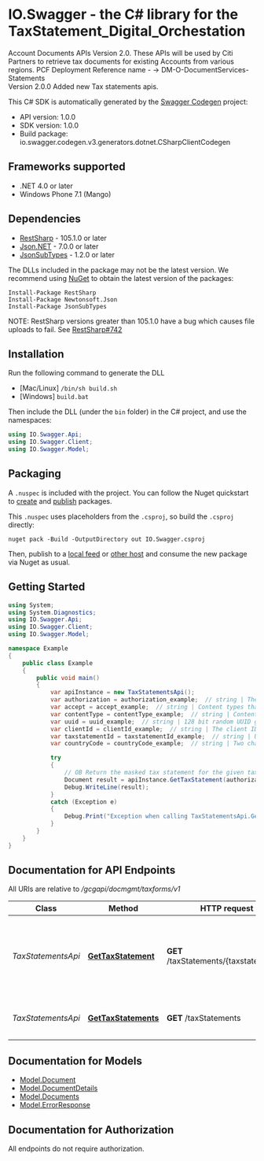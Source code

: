 # IO.Swagger - the C# library for the TaxStatement_Digital_Orchestation

Account Documents APIs Version 2.0. These APIs will be used by Citi Partners to retrieve tax documents for existing Accounts from various regions. PCF Deployment Reference name - -> DM-O-DocumentServices-Statements  </br>Version 2.0.0 Added new Tax statements apis.

This C# SDK is automatically generated by the [Swagger Codegen](https://github.com/swagger-api/swagger-codegen) project:

- API version: 1.0.0
- SDK version: 1.0.0
- Build package: io.swagger.codegen.v3.generators.dotnet.CSharpClientCodegen

<a name="frameworks-supported"></a>
## Frameworks supported
- .NET 4.0 or later
- Windows Phone 7.1 (Mango)

<a name="dependencies"></a>
## Dependencies
- [RestSharp](https://www.nuget.org/packages/RestSharp) - 105.1.0 or later
- [Json.NET](https://www.nuget.org/packages/Newtonsoft.Json/) - 7.0.0 or later
- [JsonSubTypes](https://www.nuget.org/packages/JsonSubTypes/) - 1.2.0 or later

The DLLs included in the package may not be the latest version. We recommend using [NuGet](https://docs.nuget.org/consume/installing-nuget) to obtain the latest version of the packages:
```
Install-Package RestSharp
Install-Package Newtonsoft.Json
Install-Package JsonSubTypes
```

NOTE: RestSharp versions greater than 105.1.0 have a bug which causes file uploads to fail. See [RestSharp#742](https://github.com/restsharp/RestSharp/issues/742)

<a name="installation"></a>
## Installation
Run the following command to generate the DLL
- [Mac/Linux] `/bin/sh build.sh`
- [Windows] `build.bat`

Then include the DLL (under the `bin` folder) in the C# project, and use the namespaces:
```csharp
using IO.Swagger.Api;
using IO.Swagger.Client;
using IO.Swagger.Model;
```
<a name="packaging"></a>
## Packaging

A `.nuspec` is included with the project. You can follow the Nuget quickstart to [create](https://docs.microsoft.com/en-us/nuget/quickstart/create-and-publish-a-package#create-the-package) and [publish](https://docs.microsoft.com/en-us/nuget/quickstart/create-and-publish-a-package#publish-the-package) packages.

This `.nuspec` uses placeholders from the `.csproj`, so build the `.csproj` directly:

```
nuget pack -Build -OutputDirectory out IO.Swagger.csproj
```

Then, publish to a [local feed](https://docs.microsoft.com/en-us/nuget/hosting-packages/local-feeds) or [other host](https://docs.microsoft.com/en-us/nuget/hosting-packages/overview) and consume the new package via Nuget as usual.

<a name="getting-started"></a>
## Getting Started

```csharp
using System;
using System.Diagnostics;
using IO.Swagger.Api;
using IO.Swagger.Client;
using IO.Swagger.Model;

namespace Example
{
    public class Example
    {
        public void main()
        {
            var apiInstance = new TaxStatementsApi();
            var authorization = authorization_example;  // string | The authorization token received in earlier API call. This will contain the access token and partner identity. This header is populated only for third-party partners.
            var accept = accept_example;  // string | Content types that are acceptable for the response. Currently we support application/json (default to application/json)
            var contentType = contentType_example;  // string | Content-Type of the request
            var uuid = uuid_example;  // string | 128 bit random UUID generated uniquely for every request. (default to 4468adf1-adfe-4f85-a2c1-f29beaa1f6ee)
            var clientId = clientId_example;  // string | The client ID received during customer onboarding. (default to 1c5f30d9-043c-49ff-b9c4-255a923278b2)
            var taxstatementId = taxstatementId_example;  // string | Unique id that maps to the specific tax statement to be downloaded.
            var countryCode = countryCode_example;  // string | Two character ISO format country code. (optional) 

            try
            {
                // OB Return the masked tax statement for the given tax statement id
                Document result = apiInstance.GetTaxStatement(authorization, accept, contentType, uuid, clientId, taxstatementId, countryCode);
                Debug.WriteLine(result);
            }
            catch (Exception e)
            {
                Debug.Print("Exception when calling TaxStatementsApi.GetTaxStatement: " + e.Message );
            }
        }
    }
}
```

<a name="documentation-for-api-endpoints"></a>
## Documentation for API Endpoints

All URIs are relative to */gcgapi/docmgmt/taxforms/v1*

Class | Method | HTTP request | Description
------------ | ------------- | ------------- | -------------
*TaxStatementsApi* | [**GetTaxStatement**](docs/TaxStatementsApi.md#gettaxstatement) | **GET** /taxStatements/{taxstatementId} | OB Return the masked tax statement for the given tax statement id
*TaxStatementsApi* | [**GetTaxStatements**](docs/TaxStatementsApi.md#gettaxstatements) | **GET** /taxStatements | OB Returns list of masked tax statements

<a name="documentation-for-models"></a>
## Documentation for Models

 - [Model.Document](docs/Document.md)
 - [Model.DocumentDetails](docs/DocumentDetails.md)
 - [Model.Documents](docs/Documents.md)
 - [Model.ErrorResponse](docs/ErrorResponse.md)

<a name="documentation-for-authorization"></a>
## Documentation for Authorization

All endpoints do not require authorization.
